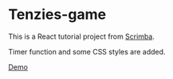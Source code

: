 # Tenzies-game

This is a React tutorial project from [Scrimba](https://scrimba.com/learn/learnreact).

Timer function and some CSS styles are added. 

[Demo](https://effervescent-croissant-ccf5db.netlify.app/)
